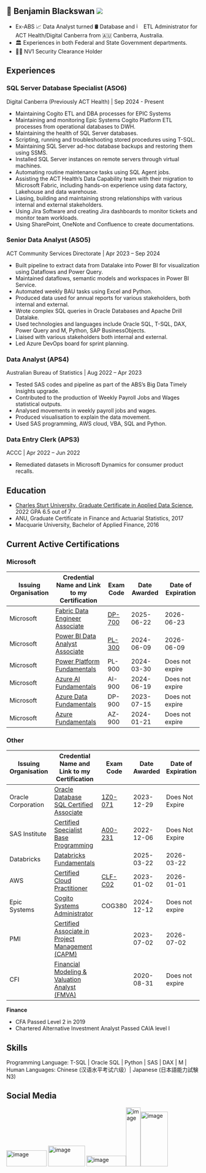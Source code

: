 ## 👋 Benjamin Blackswan  ![](https://komarev.com/ghpvc/?username=benjaminblackswan&color=blue)

            
* Ex-ABS 📈 Data Analyst turned 🛢 Database and <img width="15" height="15" alt="image" src="https://github.com/user-attachments/assets/327867b8-3609-43d7-b7a4-bc992534730b" />
ETL Administrator for ACT Health/Digital Canberra from 🇦🇺 Canberra, Australia.
* 🏛 Experiences in both Federal and State Government departments.
* 🕵🏻 NV1 Security Clearance Holder


## Experiences

###  SQL Server Database Specialist (ASO6)
Digital Canberra (Previously ACT Health) | Sep 2024 - Present
* Maintaining Cogito ETL and DBA processes for EPIC Systems
* Maintaining and monitoring Epic Systems Cogito Platform ETL processes from operational databases to DWH.
* Maintaining the health of SQL Server databases.
* Scripting, running and troubleshooting stored procedures using T-SQL.
* Maintaining SQL Server ad-hoc database backups and restoring them using SSMS.
* Installed SQL Server instances on remote servers through virtual machines.
* Automating routine maintenance tasks using SQL Agent jobs.
* Assisting the ACT Health’s Data Capability team with their migration to Microsoft Fabric, including hands-on experience using data factory, Lakehouse and data warehouse.
* Liasing, building and maintaining strong relationships with various internal and external stakeholders.
* Using Jira Software and creating Jira dashboards to monitor tickets and monitor team workloads.
* Using SharePoint, OneNote and Confluence to create documentations.

### Senior Data Analyst (ASO5)
ACT Community Services Directorate | Apr 2023 – Sep 2024
* Built pipeline to extract data from Datalake into Power BI for visualization using Dataflows and Power Query.
* Maintained dataflows, semantic models and workspaces in Power BI Service.
* Automated weekly BAU tasks using Excel and Python.
* Produced data used for annual reports for various stakeholders, both internal and external.
* Wrote complex SQL queries in Oracle Databases and Apache Drill Datalake.
* Used technologies and languages include Oracle SQL, T-SQL, DAX, Power Query and M, Python, SAP BusinessObjects.
* Liaised with various stakeholders both internal and external.
* Led Azure DevOps board for sprint planning.


### Data Analyst (APS4)
Australian Bureau of Statistics | Aug 2022 – Apr 2023
* Tested SAS codes and pipeline as part of the ABS’s Big Data Timely Insights upgrade.
* Contributed to the production of Weekly Payroll Jobs and Wages statistical outputs.
* Analysed movements in weekly payroll jobs and wages.
* Produced visualisation to explain the data movement.
* Used SAS programming, AWS cloud, VBA, SQL and Python.


### Data Entry Clerk (APS3)
ACCC | Apr 2022 – Jun 2022
* Remediated datasets in Microsoft Dynamics for consumer product recalls.

## Education
* [Charles Sturt University, Graduate Certificate in Applied Data Science](https://www.myequals.net/sharelink/b685bd77-3baa-4aec-be40-16c5920776b3/d8b75971-d999-43f9-a4dd-11b531ba1c8b), 2022 GPA 6.5 out of 7
* ANU, Graduate Certificate in Finance and Actuarial Statistics, 2017
* Macquarie University, Bachelor of Applied Finance, 2016

## Current Active Certifications
### Microsoft
|Issuing Organisation|Credential Name and Link to my Certification|Exam Code|Date Awarded|Date of Expiration|
|-------------|------------|------------|------------|------------|
|Microsoft|[Fabric Data Engineer Associate](https://learn.microsoft.com/api/credentials/share/en-us/Ben/5BD50860584A6C01?sharingId=907311E47E585488)|[DP-700](https://learn.microsoft.com/en-us/credentials/certifications/fabric-data-engineer-associate/?practice-assessment-type=certification)|2025-06-22|2026-06-23|
|Microsoft|[Power BI Data Analyst Associate](https://learn.microsoft.com/en-us/users/ben/credentials/d9cccfa80cf0c5b6)|[PL-300](https://learn.microsoft.com/en-us/credentials/certifications/data-analyst-associate/?practice-assessment-type=certification)|2024-06-09|2026-06-09|
|Microsoft|[Power Platform Fundamentals](https://learn.microsoft.com/en-us/users/ben/credentials/6d9bde1a78ea6758)|PL-900|2024-03-30|Does not expire|
|Microsoft|[Azure AI Fundamentals](https://learn.microsoft.com/en-us/users/ben/credentials/7c744207c72b92f5)|AI-900|2024-06-19|Does not expire|
|Microsoft|[Azure Data Fundamentals](https://learn.microsoft.com/en-us/users/ben/credentials/7c3d0edb35c96bcd)|DP-900|2023-07-15|Does not expire|
|Microsoft|[Azure Fundamentals](https://learn.microsoft.com/en-us/users/ben/credentials/245d00390241775d)|AZ-900|2024-01-21|Does not expire|


### Other
|Issuing Organisation|Credential Name and Link to my Certification|Exam Code|Date Awarded|Date of Expiration|
|-------------|------------|------------|------------|------------|
|Oracle Corporation|[Oracle Database SQL Certified Associate](https://catalog-education.oracle.com/ords/certview/sharebadge?id=1CC7EDBCCAD6C783CA6AC33E19B113ED3BA1121AAC068155332CF430EB87017C)|[1Z0-071](https://education.oracle.com/oracle-database-sql/pexam_1Z0-071)|2023-12-29|Does Not Expire|
|SAS Institute|[Certified Specialist Base Programming](https://www.credly.com/badges/98dfa795-4036-4b30-a89f-c374e7bcebfd)|[A00-231](https://www.sas.com/en_gb/certification/credentials/foundation-tools/base-programming-specialist.html)|2022-12-06|Does Not Expire|
|Databricks|[Databricks Fundamentals](https://credentials.databricks.com/51a82c33-0e4e-461e-8ed8-98a491a0ed34#acc.XoNmS7QR)||2025-03-22|2026-03-22|
|AWS|[Certified Cloud Practitioner](https://www.credly.com/badges/0d0ea35d-e7ce-412c-aa1b-109b5d20cfb1)|[CLF-C02](https://aws.amazon.com/certification/certified-cloud-practitioner/)|2023-01-02|2026-01-01|
|Epic Systems|[Cogito Systems Administrator](https://i.imgur.com/XfkR4xy.jpeg)|COG380|2024-12-12|Does not expire|
|PMI|[Certified Associate in Project Management (CAPM)](https://www.credly.com/badges/3975dc4e-7158-44f3-b116-bdad3b8acd9a)||2023-07-02|2026-07-02|
|CFI|[Financial Modeling & Valuation Analyst (FMVA)](https://credentials.corporatefinanceinstitute.com/f32d8e09-8a91-4599-86b6-539622bdee03#acc.5IdE6FTQ)||2020-08-31|Does not expire|

**Finance**
* CFA Passed Level 2 in 2019
* Chartered Alternative Investment Analyst Passed CAIA level I

	
## Skills
Programming Language: T-SQL | Oracle SQL | Python | SAS | DAX | M |<br>
Human Languages: Chinese (汉语水平考试六级）| Japanese (日本語能力試験N3)


## Social Media
[<img width="105" height="42" alt="image" src="https://github.com/user-attachments/assets/d1c1aed4-9ba0-449b-b6f0-fd29d73859d8" />](https://peerlist.io/benja/resume)
[<img width="96" height="54" alt="image" src="https://github.com/user-attachments/assets/c31b4c69-9d8f-43ce-bd01-ec159019b9dc" />](https://app.focusmate.com/user/benjaminblackswan) [<img width="103" height="28" alt="image" src="https://github.com/user-attachments/assets/48a22589-ab40-4b7a-942f-48c03cbce5ed" />](https://www.strava.com/athletes/93130346)[<img width="38" height="154" alt="image" src="https://github.com/user-attachments/assets/465297f6-c78e-4ece-b377-b1e15fa0e111" />](https://x.com/benblackswan)[<img width="71" height="143" alt="image" src="https://github.com/user-attachments/assets/0c0b9254-c8a8-4446-93a9-db9a32b65354" />](https://leetcode.com/u/benjaminblackswan/)






